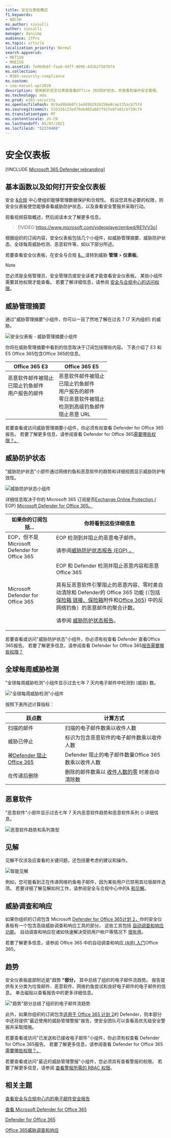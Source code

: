 ```yaml
---
title: 安全仪表板概述
f1.keywords:
- NOCSH
ms.author: siosulli
author: siosulli
manager: dansimp
audience: ITPro
ms.topic: article
localization_priority: Normal
search.appverid:
- MET150
- MOE150
ms.assetid: fe0b9b8f-faa9-44ff-8095-4d1b2f507b74
ms.collection:
- M365-security-compliance
ms.custom:
- seo-marvel-apr2020
description: 使用新的安全仪表板查看Office 365防护状态，并查看和操作安全警报。
ms.technology: mdo
ms.prod: m365-security
ms.openlocfilehash: 8c9a49b9b8fc1edd9b2928250e8cae135acb75f4
ms.sourcegitcommit: 51b316c23e070ab402a687f927e8fa01cb719c74
ms.translationtype: MT
ms.contentlocale: zh-CN
ms.lasthandoff: 05/07/2021
ms.locfileid: "52274408"
---
```

# <a name="security-dashboard"></a>安全仪表板

[!INCLUDE [Microsoft 365 Defender rebranding](../includes/microsoft-defender-for-office.md)]


## <a name="basic-functions-and-how-to-open-security-dashboard"></a>基本函数以及如何打开安全仪表板

安全 [&合规](../../compliance/microsoft-365-compliance-center.md) 中心使组织能够管理数据保护和合规性。 假设您具有必要的权限，则安全仪表板使您能够查看威胁防护状态，以及查看安全警报并采取行动。

观看视频获取概述，然后阅读本文了解更多信息。

> [!VIDEO https://www.microsoft.com/videoplayer/embed/RE1VV3o]

根据组织的订阅内容，安全仪表板包括几个小组件，如威胁管理摘要、威胁防护状态、全球每周威胁检测、恶意软件等，如以下部分所述。

若要查看安全仪表板，在安全与合规 [&，](../../compliance/microsoft-365-compliance-center.md)请转到威胁 **管理** \> **仪表板**。

> [!NOTE]
> 您必须是全局管理员、安全管理员或安全读者才能查看安全仪表板。 某些小组件需要其他权限才能查看。 若要了解详细信息，请参阅 [安全与合规中心的访问权限](permissions-in-the-security-and-compliance-center.md)。

## <a name="threat-management-summary"></a>威胁管理摘要

通过"威胁管理摘要"小组件，你可以一目了然地了解在过去 7 (7 天内组织) 的威胁。

![安全仪表板 - 威胁管理摘要小组件](../../media/SecDash-ThreatMgmtSummary.png)

你将在威胁管理摘要中看到的信息取决于订阅包括哪些内容。 下表介绍了 E3 和 E5 Office 365包含Office 365的信息。

|Office 365 E3|Office 365 E5|
|---|---|
|恶意软件邮件被阻止<br>已阻止钓鱼邮件<br>用户报告的邮件<br><br><br><br>|恶意软件邮件被阻止<br>已阻止钓鱼邮件<br>用户报告的邮件<br>零日恶意软件被阻止<br>检测到高级钓鱼邮件<br>阻止恶意 URL|

若要查看或访问威胁管理摘要小组件，你必须有权查看 Defender for Office 365报告。 若要了解更多信息，请参阅查看 Defender for Office 365[需要哪些权限？。](view-reports-for-mdo.md#what-permissions-are-needed-to-view-the-defender-for-office-365-reports)

## <a name="threat-protection-status"></a>威胁防护状态

"威胁防护状态"小部件通过网络钓鱼和恶意软件的趋势和详细视图显示威胁防护有效性。

![威胁防护状态小组件](../../media/tpswidget.png)

详细信息取决于你的 Microsoft 365 订阅是否[Exchange Online Protection (](exchange-online-protection-overview.md) EOP) [Microsoft Defender for Office 365。](defender-for-office-365.md)

|如果你的订阅包括...|你将看到这些详细信息|
|---|---|
|EOP，但不是 Microsoft Defender for Office 365|EOP 检测到并阻止的恶意电子邮件。<p> 请参阅[威胁防护状态报告 (EOP) 。 ](view-email-security-reports.md#threat-protection-status-report)|
|Microsoft Defender for Office 365|EOP 和 Defender 检测并阻止恶意内容和恶意Office 365 <p> 具有反恶意软件引擎阻止的恶意内容、零时差自动清除和 Defender[](zero-hour-auto-purge.md)的 Office 365 功能 (（包括[保险箱 链接](safe-links.md)[、保险箱](safe-attachments.md)附件和[Office 365](set-up-anti-phishing-policies.md#exclusive-settings-in-anti-phishing-policies-in-microsoft-defender-for-office-365)) 中的反网络钓鱼）的恶意邮件的聚合计数。 <p> 请参阅 [威胁防护状态报告](view-reports-for-mdo.md#threat-protection-status-report)。|

若要查看或访问"威胁防护状态"小组件，你必须有权查看 Defender 查看Office 365报告。 若要了解更多信息，请参阅查看 Defender for Office 365[报告需要哪些权限？](view-reports-for-mdo.md#what-permissions-are-needed-to-view-the-defender-for-office-365-reports)

## <a name="global-weekly-threat-detections"></a>全球每周威胁检测

"全球每周威胁检测"小组件显示过去七年 7 天内电子邮件中检测到 (威胁) 数。

!["全球每周威胁检测"小组件](../../media/globalweeklythreatdetections.png)

按照下表所述计算指标：

|跃点数|计算方式|
|---|---|
|扫描的邮件|扫描的电子邮件数乘以收件人数|
|威胁已停止|标识为包含恶意软件的电子邮件数乘以收件人数|
|被[Defender 阻止Office 365](defender-for-office-365.md)|Defender 阻止的电子邮件数量Office 365数乘以收件人数|
|在传递后删除|删除的邮件数乘以 [收件人数的零](zero-hour-auto-purge.md) 时差自动清除数|

## <a name="malware"></a>恶意软件

"恶意软件"小部件显示过去七年 7 天内恶意软件趋势和恶意软件系列 () 详细信息。

![恶意软件趋势和系列类型](../../media/malwarewidgetatpe5.png)

## <a name="insights"></a>见解

见解不仅涉及应查看的关键问题，还包括要考虑的建议和操作。

![智能见解](../../media/smartinsights.png)

例如，您可能看到正在传递网络钓鱼电子邮件，因为某些用户已禁用其垃圾邮件选项。 若要详细了解见解如何工作，请参阅安全与合规中心中的& [和见解](reports-and-insights-in-security-and-compliance.md)。

## <a name="threat-investigation-and-response"></a>威胁调查和响应

如果你组织的订阅包含 Microsoft [Defender for Office 365计划 2，](office-365-ti.md)你的安全仪表板有一个包含高级威胁调查和响应工具的部分。 这些工具包括 [自动调查和响应功能](automated-investigation-response-office.md)。 自动调查和响应在诸如快速解决受损用户帐户等情况下 [很有用](address-compromised-users-quickly.md)。

若要了解更多信息，请参阅 Office 365 中的自动调查和响应[ (AIR) 入门](office-365-air.md)Office 365。

## <a name="trends"></a>趋势

安全仪表板底部附近是"趋势 **"部分，** 其中总结了组织的电子邮件流趋势。 报告提供有关分类为垃圾邮件、恶意软件、网络钓鱼尝试和良好电子邮件的电子邮件的信息。 单击磁贴以查看报告中的更多详细信息。

!["趋势"部分总结了组织的电子邮件流趋势](../../media/trends.png)

此外，如果你组织的订阅包含[适用于 Office 365 计划 2](office-365-ti.md)的 Defender，则本部分中还将提供"最近使用的威胁管理警报"报告，使安全团队可以查看高优先级安全警报并采取措施。

若要查看或访问"已发送和已接收电子邮件"小组件，你必须有权查看 Defender for Office 365报告。 若要了解更多信息，请参阅查看 Defender for Office 365[需要哪些权限？。](view-reports-for-mdo.md#what-permissions-are-needed-to-view-the-defender-for-office-365-reports)

若要查看或访问"最近的威胁管理警报"小组件，您必须具有查看警报的权限。 若要了解更多信息，请参阅 [查看警报所需的 RBAC 权限](../../compliance/alert-policies.md#rbac-permissions-required-to-view-alerts)。

## <a name="related-topics"></a>相关主题

[查看安全与合规中心内的电子邮件安全报告](view-email-security-reports.md)

[查看 Microsoft Defender for Office 365](view-reports-for-mdo.md)

[Defender for Office 365](defender-for-office-365.md)

[Office 365威胁调查和响应](office-365-ti.md)